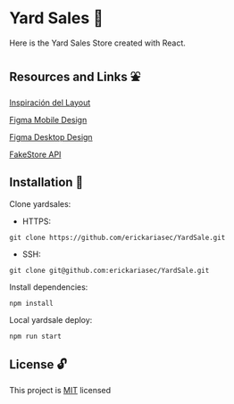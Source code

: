 # Yard Sales :convenience_store:
Here is the Yard Sales Store created with React.


## Resources and Links :fountain:

[Inspiración del Layout](https://github.com/platzi/curso-frontend-developer-practico)

[Figma Mobile Design](https://www.figma.com/proto/bcEVujIzJj5PNIWwF9pP2w/Platzi_YardSale?node-id=0%3A719&amp%3Bscaling=scale-down&amp%3Bpage-id=0%3A1&amp%3Bstarting-point-node-id=0%3A719)

[Figma Desktop Design](https://www.figma.com/proto/bcEVujIzJj5PNIWwF9pP2w/Platzi_YardSale?node-id=5%3A2808[%E2%80%A6]ing=scale-down&amp;page-id=0%3A998&amp;starting-point-node-id=5%3A2808)

[FakeStore API](https://fakestoreapi.com/)


## Installation :electric_plug:
Clone yardsales:

- HTTPS:
```
git clone https://github.com/erickariasec/YardSale.git
```

- SSH:
``` 
git clone git@github.com:erickariasec/YardSale.git
```

Install dependencies:
```
npm install
```

Local yardsale deploy:
```
npm run start
```

## License :unlock:

This project is [MIT](https://choosealicense.com/licenses/mit/) licensed

